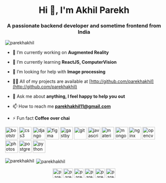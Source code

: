 <h1 align="center">Hi 👋, I'm Akhil Parekh</h1>
<h3 align="center">A passionate backend developer and sometime frontend from India</h3>

<p align="left"> <img src="https://komarev.com/ghpvc/?username=parekhakhil" alt="parekhakhil" /> </p>

- 🔭 I’m currently working on **Augmented Reality**

- 🌱 I’m currently learning **ReactJS, ComputerVision**

- 🤝 I’m looking for help with **Image processing**

- 👨‍💻 All of my projects are available at [http://github.com/parekhakhil](http://github.com/parekhakhil)

- 💬 Ask me about **anything, I feel happy to help you out**

- 📫 How to reach me **parekhakhil11@gmail.com**

- ⚡ Fun fact **Coffee over chai**

<p align="left"><img src="https://devicons.github.io/devicon/devicon.git/icons/bootstrap/bootstrap-plain.svg" alt="bootstrap" width="40" height="40"/> <img src="https://devicons.github.io/devicon/devicon.git/icons/css3/css3-original-wordmark.svg" alt="css3" width="40" height="40"/> <img src="https://devicons.github.io/devicon/devicon.git/icons/django/django-original.svg" alt="django" width="40" height="40"/> <img src="https://www.vectorlogo.zone/logos/figma/figma-icon.svg" alt="figma" width="40" height="40"/> <img src="https://www.vectorlogo.zone/logos/gatsbyjs/gatsbyjs-icon.svg" alt="gastby" width="40" height="40"/> <img src="https://www.vectorlogo.zone/logos/git-scm/git-scm-icon.svg" alt="git" width="40" height="40"/> <img src="https://devicons.github.io/devicon/devicon.git/icons/javascript/javascript-original.svg" alt="javascript" width="40" height="40"/> <img src="https://raw.githubusercontent.com/prplx/svg-logos/5585531d45d294869c4eaab4d7cf2e9c167710a9/svg/materialize.svg" alt="materialize" width="40" height="40"/> <img src="https://devicons.github.io/devicon/devicon.git/icons/mongodb/mongodb-original-wordmark.svg" alt="mongodb" width="40" height="40"/> <img src="https://devicons.github.io/devicon/devicon.git/icons/nginx/nginx-original.svg" alt="nginx" width="40" height="40"/> <img src="https://www.vectorlogo.zone/logos/opencv/opencv-icon.svg" alt="opencv" width="40" height="40"/> <img src="https://devicons.github.io/devicon/devicon.git/icons/photoshop/photoshop-plain.svg" alt="photoshop" width="40" height="40"/> <img src="https://devicons.github.io/devicon/devicon.git/icons/postgresql/postgresql-original-wordmark.svg" alt="postgresql" width="40" height="40"/> <img src="https://devicons.github.io/devicon/devicon.git/icons/python/python-original.svg" alt="python" width="40" height="40"/></p><p><img align="left" src="https://github-readme-stats.vercel.app/api/top-langs/?username=parekhakhil&layout=compact&hide=html" alt="parekhakhil" /></p>

<p>&nbsp;<img align="center" src="https://github-readme-stats.vercel.app/api?username=parekhakhil&show_icons=true" alt="parekhakhil" /></p>

<p align="center">
<a href="https://twitter.com/parekh_akhil" target="blank"><img align="center" src="https://cdn.jsdelivr.net/npm/simple-icons@3.0.1/icons/twitter.svg" alt="parekh_akhil" height="30" width="30" /></a>
<a href="https://linkedin.com/in/parekhakhil" target="blank"><img align="center" src="https://cdn.jsdelivr.net/npm/simple-icons@3.0.1/icons/linkedin.svg" alt="parekhakhil" height="30" width="30" /></a>
<a href="https://stackoverflow.com/users/parekh-akhil" target="blank"><img align="center" src="https://cdn.jsdelivr.net/npm/simple-icons@3.0.1/icons/stackoverflow.svg" alt="parekh-akhil" height="30" width="30" /></a>
<a href="https://kaggle.com/parekhakhil" target="blank"><img align="center" src="https://cdn.jsdelivr.net/npm/simple-icons@3.0.1/icons/kaggle.svg" alt="parekhakhil" height="30" width="30" /></a>
<a href="https://fb.com/parekhakhil1" target="blank"><img align="center" src="https://cdn.jsdelivr.net/npm/simple-icons@3.0.1/icons/facebook.svg" alt="parekhakhil1" height="30" width="30" /></a>
<a href="https://instagram.com/parekh_akhil" target="blank"><img align="center" src="https://cdn.jsdelivr.net/npm/simple-icons@3.0.1/icons/instagram.svg" alt="parekh_akhil" height="30" width="30" /></a>
</p>
